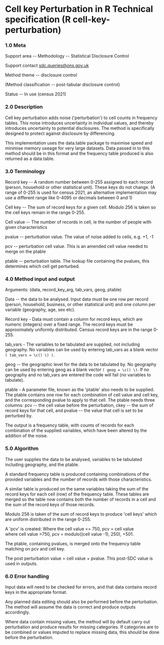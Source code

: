 # Cell key Perturbation in R Technical specification (R cell-key-perturbation)

### 1.0 Meta

Support area -- Methodology -- Statistical Disclosure Control

Support contact <sdc.queries@ons.gov.uk>

Method theme -- disclosure control

(Method classification -- post-tabular disclosure control)

Status -- In use (census 2021)

### 2.0 Description

Cell key perturbation adds noise ('perturbation') to cell counts in
frequency tables. This noise introduces uncertainty in individual
values, and thereby introduces uncertainty to potential disclosures. The
method is specifically designed to protect against disclosure by
differencing.

This implementation uses the data.table package to maximise speed and minimise memory useage for very large datasets. Data passed in to this method should be in this format and the frequency table produced is also returned as a data.table.

### 3.0 Terminology

Record key -- A random number between 0-255 assigned to each record
(person, household or other statistical unit). These keys do not change.
(A range of 0-255 is used for census 2021, an alternative implementation
may use a different range like 0-4095 or decimals between 0 and 1)

Cell key -- The sum of record keys for a given cell. Modulo 256 is taken
so the cell keys remain in the range 0-255.

Cell value -- The number of records in cell, ie the number of people
with given characteristics

pvalue -- perturbation value. The value of noise added to cells, e.g.
+1, -1

pcv -- perturbation cell value. This is an amended cell value needed to
merge on the ptable

ptable -- perturbation table. The lookup file containing the pvalues,
this determines which cell get perturbed.

### 4.0 Method input and output

Arguments: (data, record_key_arg, tab_vars, geog, ptable)

Data -- the data to be analysed. Input data must be one row per record
(person, household, business, or other statistical unit) and one column
per variable (geography, age, sex etc).

Record key - Data must contain a column for record keys, which are
numeric (integers) over a fixed range. The record keys must be
approximately uniformly distributed. Census record keys are in the range
0-255.

tab_vars - The variables to be tabulated are supplied, not including
geography. No variables can be used by entering tab_vars as a blank
vector ```( tab_vars = \c() \) )```.

geog -- the geographic level for the data to be tabulated by. No
geography can be used by entering geog as a blank vector ```( geog = \c() \)```. If no geography and no tab_vars are entered the code will fail (no
variables to tabulate).

ptable - A parameter file, known as the 'ptable' also needs to be
supplied. The ptable contains one row for each combination of cell value
and cell key, and the corresponding pvalue to apply to that cell. The
ptable needs three columns: pcv -- the cell value before the
perturbation, ckey -- the sum of record keys for that cell, and pvalue
-- the value that cell is set to be perturbed by.

The output is a frequency table, with counts of records for each
combination of the supplied variables, which have been altered by the
addition of the noise.

### 5.0 Algorithm

The user supplies the data to be analysed, variables to be tabulated
including geography, and the ptable.

A standard frequency table is produced containing combinations of the
provided variables and the number of records with those characteristics.

A similar table is produced on the same variables taking the sum of the
record keys for each cell (row) of the frequency table. These tables are
merged so the table now contains both the number of records in a cell
and the sum of the record keys of those records.

Modulo 256 is taken of the sum of record keys to produce 'cell keys'
which are uniform distributed in the range 0-255.

A 'pcv' is created: Where the cell value \<= 750, pcv = cell value\
where cell value \>750, pcv = modulo((cell value -1), 250), +501.

The ptable, containing pvalues, is merged onto the frequency table
matching on pcv and cell key.

The post perturbation value = cell value + pvalue. This post-SDC value
is used in outputs.

### 6.0 Error handling

Input data will need to be checked for errors, and that data contains
record keys in the appropriate format.

Any planned data editing should also be performed before the
perturbation. The method will assume the data is correct and produce
outputs accordingly.

Where data contain missing values, the method will by default carry out
perturbation and produce results for missing categories. If categories
are to be combined or values imputed to replace missing data, this
should be done before the perturbation.
